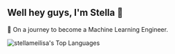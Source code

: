 ## Well hey guys, I'm Stella 👋

🌱 On a journey to become a Machine Learning Engineer.

![stellameilisa's Top Languages](https://github-readme-stats.vercel.app/api/top-langs/?username=stellameilisa&theme=calm&show_icons=true&hide_border=true&layout=compact)
<!--
**stellameilisa/stellameilisa** is a ✨ _special_ ✨ repository because its `README.md` (this file) appears on your GitHub profile.

Here are some ideas to get you started:

- 🔭 I’m currently working on ...
- 🌱 I’m currently learning ...
- 👯 I’m looking to collaborate on ...
- 🤔 I’m looking for help with ...
- 💬 Ask me about ...
- 📫 How to reach me: ...
- 😄 Pronouns: ...
- ⚡ Fun fact: ...
-->
